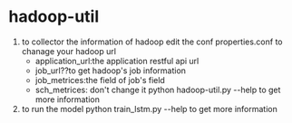 # hadoop-util

 1. to collector the information of hadoop
	 edit the conf properties.conf to chanage your hadoop url
	-  application_url:the application restful api url
	- job_url??to get hadoop's job  information
	- job_metrices:the field of job's field
	- sch_metrices: don't change it
 python hadoop-util.py --help to get more information
 2. to run the model
  python train_lstm.py --help to get more information

